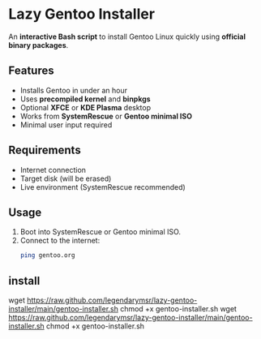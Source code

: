 # Lazy Gentoo Installer

An **interactive Bash script** to install Gentoo Linux quickly using **official binary packages**.

## Features
- Installs Gentoo in under an hour
- Uses **precompiled kernel** and **binpkgs**
- Optional **XFCE** or **KDE Plasma** desktop
- Works from **SystemRescue** or **Gentoo minimal ISO**
- Minimal user input required

## Requirements
- Internet connection
- Target disk (will be erased)
- Live environment (SystemRescue recommended)

## Usage
1. Boot into SystemRescue or Gentoo minimal ISO.
2. Connect to the internet:
   ```bash
   ping gentoo.org
## install
wget https://raw.github.com/legendarymsr/lazy-gentoo-installer/main/gentoo-installer.sh
chmod +x gentoo-installer.sh wget https://raw.github.com/legendarymsr/lazy-gentoo-installer/main/gentoo-installer.sh
chmod +x gentoo-installer.sh

